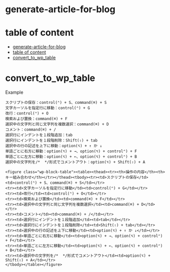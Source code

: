 # generate-article-for-blog

# table of content

- [generate-article-for-blog](#generate-article-for-blog)
- [table of content](#table-of-content)
- [convert_to_wp_table](#convert_to_wp_table)

# convert_to_wp_table

Example

```fundamental:source
スクリプトの保存：control(⌃) + S、command(⌘) + S
文字カーソルを指定行に移動：control(⌃) + G
改行：control(⌃) + O
検索および置換：command(⌘) + F
選択中の文字列と同じ文字列を複数選択：command(⌘) + D
コメント：command(⌘) + /
選択行にインデントを１段階追加：tab
選択行にインデントを１段階削除：Shift(⇧) + tab
選択中の行の記述を上下に移動：option(⌥) + ↑ か ↓
単語ごとに右方に移動：option(⌥) + →、option(⌥) + control⌃) + F
単語ごとに左方に移動：option(⌥) + ←、option(⌥) + control⌃) + B
選択中の文字列を/*  */形式でコメントアウト：option(⌥) + Shift(⇧) + A
```

```fundamental:converted
<figure class="wp-block-table"><table><thead><tr><th>操作の内容</th><th>キー組み合わせ</th></tr></thead><tbody><tr><td>スクリプトの保存</td><td>control(⌃) + S、command(⌘) + S</td></tr>
<tr><td>文字カーソルを指定行に移動</td><td>control(⌃) + G</td></tr>
<tr><td>改行</td><td>control(⌃) + O</td></tr>
<tr><td>検索および置換</td><td>command(⌘) + F</td></tr>
<tr><td>選択中の文字列と同じ文字列を複数選択</td><td>command(⌘) + D</td></tr>
<tr><td>コメント</td><td>command(⌘) + /</td></tr>
<tr><td>選択行にインデントを１段階追加</td><td>tab</td></tr>
<tr><td>選択行にインデントを１段階削除</td><td>Shift(⇧) + tab</td></tr>
<tr><td>選択中の行の記述を上下に移動</td><td>option(⌥) + ↑ か ↓</td></tr>
<tr><td>単語ごとに右方に移動</td><td>option(⌥) + →、option(⌥) + control⌃) + F</td></tr>
<tr><td>単語ごとに左方に移動</td><td>option(⌥) + ←、option(⌥) + control⌃) + B</td></tr>
<tr><td>選択中の文字列を/*  */形式でコメントアウト</td><td>option(⌥) + Shift(⇧) + A</td></tr>
</tbody></table></figure>
```
